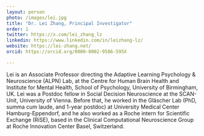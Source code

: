 ```yaml
---
layout: person
photo: /images/lei.jpg
title: "Dr. Lei Zhang, Principal Investigator"
order: 1
twitter: https://x.com/lei_zhang_lz
linkedin: https://www.linkedin.com/in/leizhang-lz/
website: https://lei-zhang.net/
orcid: https://orcid.org/0000-0002-9586-595X

---
```


Lei is an Associate Professor directing the Adaptive Learning Psychology & Neuroscience (ALPN) Lab, at the Centre for Human Brain Health and Institute for Mental Health, School of Psychology, University of Birmingham, UK. Lei was a Postdoc fellow in Social Decision Neuroscience at the SCAN-Unit, University of Vienna. Before that, he worked in the Gläscher Lab (PhD, summa cum laude, and 1-year postdoc) at University Medical Center Hamburg-Eppendorf, and he also worked as a Roche intern for Scientific Exchange (RiSE), based in the Clinical Computational Neuroscience Group at Roche Innovation Center Basel, Switzerland.
